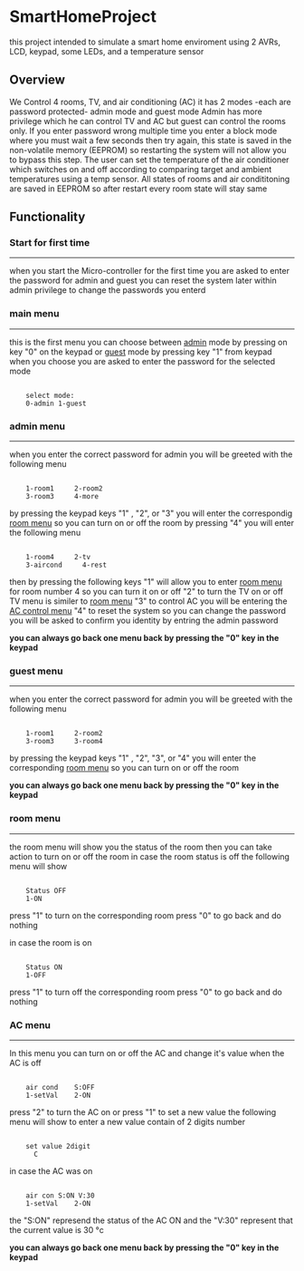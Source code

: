# SmartHomeProject
this project intended to simulate a smart home enviroment using 2 AVRs, LCD, keypad,  some LEDs, and a temperature sensor
## Overview
We Control 4 rooms, TV, and air conditioning (AC) it has 2 modes -each are password protected- admin mode and guest mode
Admin has more privilege which he can control TV and AC but guest can control the rooms only.
If you enter password wrong multiple time you enter a block mode where you must wait a few seconds then try again, this state is saved in the non-volatile memory (EEPROM) so restarting the system will not allow you to bypass this step.
The user can set the temperature of the air conditioner which switches on and off according to comparing target and ambient temperatures using a temp sensor.
All states of rooms and air condititoning are saved in EEPROM so after restart every room state will stay same

## Functionality 
### Start for first time
***
when you start the Micro-controller for the first time you are asked to enter the password for admin and guest
you can reset the system later within admin privilege to change the passwords you enterd
### main menu
***
this is the first menu you can choose between [admin](#admin-menu) mode by pressing on key "0" on the keypad or [guest](#guest-menu) mode by pressing key "1" from keypad
when you choose you are asked to enter the password for the selected mode
```

    select mode:
    0-admin 1-guest

```

### admin menu
***
when you enter the correct password for admin you will be greeted with the following menu
```

    1-room1     2-room2
    3-room3     4-more

```
by pressing the keypad keys "1" , "2", or "3" you will enter the correspondig [room menu](#room-menu) so you can turn on or off the room
by pressing "4" you will enter the following menu
```

    1-room4     2-tv
    3-aircond     4-rest

```
then by pressing the following keys
"1" will allow you to enter [room menu](#room-menu) for room number 4 so you can turn it on or off
"2" to turn the TV on or off TV menu is similer to [room menu](#room-menu)
"3" to control AC you will be entering the [AC control menu](#AC-menu)
"4" to reset the system so you can change the password you will be asked to confirm you identity by entring the admin password

**you can always go back one menu back by pressing the "0" key in the keypad**

### guest menu
***
when you enter the correct password for admin you will be greeted with the following menu
```

    1-room1     2-room2
    3-room3     3-room4

```
by pressing the keypad keys "1" , "2", "3", or "4" you will enter the corresponding [room menu](#room-menu) so you can turn on or off the room

**you can always go back one menu back by pressing the "0" key in the keypad**

### room menu
***
the room menu will show you the status of the room then you can take action to turn on or off the room
in case the room status is off the following menu will show
```

    Status OFF
    1-ON

```
press "1" to turn on the corresponding room press "0" to go back and do nothing

in case the room is on
```

    Status ON
    1-OFF

```
press "1" to turn off the corresponding room press "0" to go back and do nothing

### AC menu
***
In this menu you can turn on or off the AC and change it's value
when the AC is off
```

    air cond    S:OFF
    1-setVal    2-ON

```
press "2" to turn the AC on
or press "1" to set a new value the following menu will show to enter a new value contain of 2 digits number
```

    set value 2digit
      C

```
in case the AC was on
```

    air con S:ON V:30
    1-setVal    2-ON

```
the "S:ON" represend the status of the AC ON and the "V:30" represent that the current value is 30 °c

**you can always go back one menu back by pressing the "0" key in the keypad**